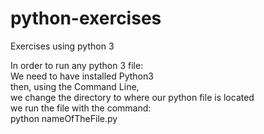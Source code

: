 # python-exercises
Exercises using python 3

In order to run any python 3 file:\
We need to have installed Python3\
then, using the Command Line,\
we change the directory to where our python file is located\
we run the file with the command:\
python nameOfTheFile.py
